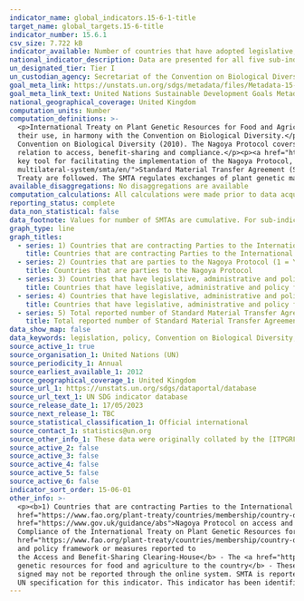 ```yaml
---
indicator_name: global_indicators.15-6-1-title
target_name: global_targets.15-6-title
indicator_number: 15.6.1
csv_size: 7.722 kB
indicator_available: Number of countries that have adopted legislative, administrative and policy frameworks to ensure fair and equitable sharing of benefits
national_indicator_description: Data are presented for all five sub-indicators.
un_designated_tier: Tier I
un_custodian_agency: Secretariat of the Convention on Biological Diversity (CBD)
goal_meta_link: https://unstats.un.org/sdgs/metadata/files/Metadata-15-06-01.pdf
goal_meta_link_text: United Nations Sustainable Development Goals Metadata (PDF 215 KB)
national_geographical_coverage: United Kingdom
computation_units: Number
computation_definitions: >-
  <p>International Treaty on Plant Genetic Resources for Food and Agriculture (PGRFA) - The objectives of the International Treaty are the conservation and sustainable use of plant genetic resources for food and agriculture and the fair and equitable sharing of the benefits arising out of
  their use, in harmony with the Convention on Biological Diversity.</p><p><a href="https://www.cbd.int/abs/text/">Nagoya Protocol</a> - Short for the Nagoya Protocol on Access to Genetic Resources and the Fair and Equitable Sharing of Benefits Arising from their Utilization to the
  Convention on Biological Diversity (2010). The Nagoya Protocol covers genetic resources and traditional knowledge associated with genetic resources. It also covers the benefits arising from their utilization by setting out core obligations for its contracting Parties to take measures in
  relation to access, benefit-sharing and compliance.</p><p><a href="https://absch.cbd.int">Access and Benefit-Sharing (ABS) Clearing House</a> - A platform for exchanging information on access and benefit-sharing was established by Article 14 of the Protocol. The ABS Clearing-House is a
  key tool for facilitating the implementation of the Nagoya Protocol, by enhancing legal certainty and transparency on procedures for access, and for monitoring the utilization of genetic resources along the value chain.</p><p><a href="https://www.fao.org/plant-treaty/areas-of-work/the-
  multilateral-system/smta/en/">Standard Material Transfer Agreement (SMTA)</a> - A standard contract for the transfer of plant and genetic material included in the Multilateral System. The contract sets out terms and conditions that ensure that the relevant provisions of the International
  Treaty are followed. The SMTA regulates exchanges of plant genetic material, prevents their misuse, and ensures that any commercial benefits that arise are fairly and equitably shared.</p>
available_disaggregations: No disaggregations are available
computation_calculations: All calculations were made prior to data acquisition. Therefore, all sourced data is in the final form required by the UN, and no additional calculations were performed.
reporting_status: complete
data_non_statistical: false
data_footnote: Values for number of SMTAs are cumulative. For sub-indicators 1-4, 0 = NO and 1 = YES.
graph_type: line
graph_titles:
  - series: 1) Countries that are contracting Parties to the International Treaty on Plant Genetic Resources for Food and Agriculture (PGRFA) (1 = YES, 0 = NO)
    title: Countries that are contracting Parties to the International Treaty on Plant Genetic Resources for Food and Agriculture
  - series: 2) Countries that are parties to the Nagoya Protocol (1 = YES, 0 = NO)
    title: Countries that are parties to the Nagoya Protocol
  - series: 3) Countries that have legislative, administrative and policy framework or measures reported through the Online Reporting System on Compliance of the International Treaty on Plant Genetic Resources for Food and Agriculture (PGRFA) (1 = YES, 0 = NO)
    title: Countries that have legislative, administrative and policy framework or measures reported through the Online Reporting System on Compliance of the International Treaty on Plant Genetic Resources for Food and Agriculture
  - series: 4) Countries that have legislative, administrative and policy framework or measures reported to the Access and Benefit-Sharing Clearing-House (1 = YES, 0 = NO)
    title: Countries that have legislative, administrative and policy framework or measures reported to the Access and Benefit-Sharing Clearing-House
  - series: 5) Total reported number of Standard Material Transfer Agreements (SMTAs) transferring plant genetic resources for food and agriculture to the UK
    title: Total reported number of Standard Material Transfer Agreements (SMTAs) transferring plant genetic resources for food and agriculture to the UK
data_show_map: false
data_keywords: legislation, policy, Convention on Biological Diversity, FAO, plants, biodiversity
source_active_1: true
source_organisation_1: United Nations (UN)
source_periodicity_1: Annual
source_earliest_available_1: 2012
source_geographical_coverage_1: United Kingdom
source_url_1: https://unstats.un.org/sdgs/dataportal/database
source_url_text_1: UN SDG indicator database
source_release_date_1: 17/05/2023
source_next_release_1: TBC
source_statistical_classification_1: Official international
source_contact_1: statistics@un.org
source_other_info_1: These data were originally collated by the [ITPGRFA Secretariat](http://www.fao.org/plant-treaty/areas-of-work/compliance/compliance-reports/en/)
source_active_2: false
source_active_3: false
source_active_4: false
source_active_5: false
source_active_6: false
indicator_sort_order: 15-06-01
other_info: >-
  <p><b>1) Countries that are contracting Parties to the International Treaty on Plant Genetic Resources for Food and Agriculture (PGRFA)</b> - The United Kingdom is a contracting party to the <a 
  href="https://www.fao.org/plant-treaty/countries/membership/country-details/en/c/359402/?iso3=GBR">International Treaty on PGRFA</a></p><p><b>2) Countries that are parties to the Nagoya Protocol</b> - The United Kingdom is party to the Nagoya Protocol. The <a
  href="https://www.gov.uk/guidance/abs">Nagoya Protocol on access and benefit sharing</a> was entered into force for the United Kingdom in May 2016.</p><p><b>3) Countries that have legislative, administrative and policy framework or measures reported through the Online Reporting System on
  Compliance of the International Treaty on Plant Genetic Resources for Food and Agriculture (PGRFA )</b> - The United Kingdom reports its legislative, administrative and policy framework through the Online Reporting System. See Article 4 of the <a 
  href="https://www.fao.org/plant-treaty/countries/membership/country-details/en/c/359402/?iso3=GBR">UK report on the implementation of the International Treaty on Plant Genetic Resources for Food and Agriculture (ITPGRFA)</a></p><p><b>4) Countries that have legislative, administrative 
  and policy framework or measures reported to
  the Access and Benefit-Sharing Clearing-House</b> - The <a href="https://absch.cbd.int/countries/GB">UK has reported measures to the Access and Benefit-Sharing Clearing-House</a></p><p><b>5) Total reported number of Standard Material Transfer Agreements (SMTAs) transferring plant
  genetic resources for food and agriculture to the country</b> - These data give the number of Standard Material Transfer Agreements (SMTAs) reported through the online system of the International Treaty (Easy-SMTA). The true number of SMTA issued (signed) could be higher, as some SMTAs
  signed may not be reported through the online system. SMTA is reported by users, not by a government focal point. Users have a two-year period for reporting their SMTAs. The number reported for a specific year may therefore change during the following two years.</p><p> Data follows the
  UN specification for this indicator. This indicator has been identified in collaboration with topic experts.
---
```

 
